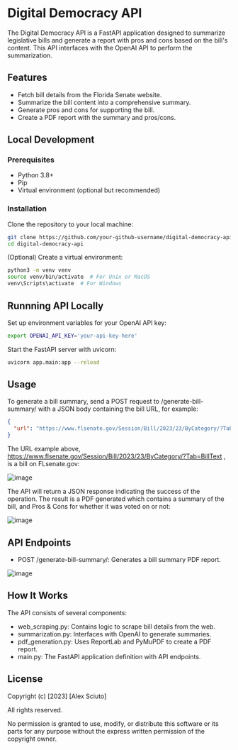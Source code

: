 # Digital Democracy API

The Digital Democracy API is a FastAPI application designed to summarize legislative bills and generate a report with pros and cons based on the bill's content. This API interfaces with the OpenAI API to perform the summarization.

## Features

- Fetch bill details from the Florida Senate website.
- Summarize the bill content into a comprehensive summary.
- Generate pros and cons for supporting the bill.
- Create a PDF report with the summary and pros/cons.

## Local Development

### Prerequisites

- Python 3.8+
- Pip
- Virtual environment (optional but recommended)

### Installation

Clone the repository to your local machine:

```bash
git clone https://github.com/your-github-username/digital-democracy-api.git
cd digital-democracy-api
```
(Optional) Create a virtual environment:

```bash
python3 -m venv venv
source venv/bin/activate  # For Unix or MacOS
venv\Scripts\activate  # For Windows
```

## Runnning API Locally

Set up environment variables for your OpenAI API key:

```bash
export OPENAI_API_KEY='your-api-key-here'
```
Start the FastAPI server with uvicorn:

```bash
uvicorn app.main:app --reload
```
## Usage

To generate a bill summary, send a POST request to /generate-bill-summary/ with a JSON body containing the bill URL, for example:

```JSON
{
  "url": "https://www.flsenate.gov/Session/Bill/2023/23/ByCategory/?Tab=BillText"
}
```
The URL example above, https://www.flsenate.gov/Session/Bill/2023/23/ByCategory/?Tab=BillText , is a bill on FLsenate.gov:

![image](https://github.com/DataWithAlex/Digital_Democracy_API/assets/106262604/5398cd37-f8c5-4d3d-a1e7-f773efb360c3)

The API will return a JSON response indicating the success of the operation. The result is a PDF generated which contains a summary of the bill, and Pros & Cons for whether it was voted on or not:

![image](https://github.com/DataWithAlex/Digital_Democracy_API/assets/106262604/7bf71a29-ec45-43cb-9f78-142b358cdedc)


## API Endpoints

- POST /generate-bill-summary/: Generates a bill summary PDF report.

![image](https://github.com/DataWithAlex/Digital_Democracy_API/assets/106262604/57132440-d27b-425b-b2b1-eb67dd7a6329)


## How It Works

The API consists of several components:

- web_scraping.py: Contains logic to scrape bill details from the web.
- summarization.py: Interfaces with OpenAI to generate summaries.
- pdf_generation.py: Uses ReportLab and PyMuPDF to create a PDF report.
- main.py: The FastAPI application definition with API endpoints.

## License

Copyright (c) [2023] [Alex Sciuto]

All rights reserved.

No permission is granted to use, modify, or distribute this software or its parts for any purpose without the express written permission of the copyright owner.




